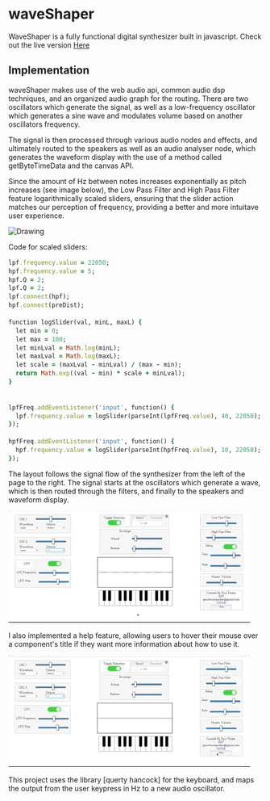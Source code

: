 # waveShaper

WaveShaper is a fully functional digital synthesizer built in javascript.
Check out the live version [Here](https://paulstuartparker.github.io/waveShaper/ "here")

## Implementation

waveShaper makes use of the web audio api, common audio dsp techniques, and an organized audio graph for the routing.
There are two oscillators which generate the signal, as well as a low-frequency oscillator which generates a sine wave and modulates volume 
based on another oscillators frequency.  

The signal is then processed through various audio nodes and effects, and ultimately routed to the speakers as well as an audio
analyser node, which generates the waveform display with the use of a method called getByteTimeData and the canvas API. 

Since the amount of Hz between notes increases exponentially as pitch increases (see image below), the Low Pass Filter and High Pass Filter feature logarithmically scaled sliders, ensuring that the slider action matches our perception of frequency, providing a better and more intuitave user experience.

<img src="http://acousticslab.org/psychoacoustics/PMFiles/PMImages/PitchVsFrequency.jpg" alt="Drawing" style="width: 200px;"/>

Code for scaled sliders: 
```ruby
lpf.frequency.value = 22050;
hpf.frequency.value = 5;
hpf.Q = 2;
lpf.Q = 2;
lpf.connect(hpf);
hpf.connect(preDist);

function logSlider(val, minL, maxL) {
  let min = 0;
  let max = 100;
  let minLval = Math.log(minL);
  let maxLval = Math.log(maxL);
  let scale = (maxLval - minLval) / (max - min);
  return Math.exp((val - min) * scale + minLval);
}


lpfFreq.addEventListener('input', function() {
  lpf.frequency.value = logSlider(parseInt(lpfFreq.value), 40, 22050);
});

hpfFreq.addEventListener('input', function() {
  hpf.frequency.value = logSlider(parseInt(hpfFreq.value), 10, 22050);
});
```

The layout follows the signal flow of the synthesizer from the left of the page to the right. The signal starts at the  oscillators which generate a wave, which is then routed through the filters, and finally to the speakers and waveform display.

![delay](delay.gif)

I also implemented a help feature, allowing users to hover their mouse over a component's title if they want more information 
about how to use it.

![modal](modal.gif)

This project uses the library  [querty hancock] for the keyboard, and maps the output from the user keypress in Hz to a new audio oscillator.


